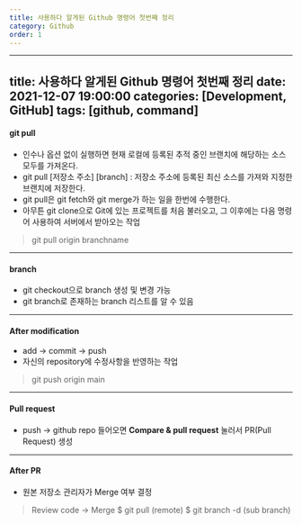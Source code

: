 ```yaml
---
title: 사용하다 알게된 Github 명령어 첫번째 정리
category: Github
order: 1
---
```

---
title: 사용하다 알게된 Github 명령어 첫번째 정리
date: 2021-12-07 19:00:00
categories: [Development, GitHub]
tags: [github, command]
---



#### git pull
- 인수나 옵션 없이 실행하면 현재 로컬에 등록된 추적 중인 브랜치에 해당하는 소스 모두를 가져온다.
- git pull [저장소 주소] [branch] : 저장소 주소에 등록된 최신 소스를 가져와 지정한 브랜치에 저장한다.
- git pull은 git fetch와 git merge가 하는 일을 한번에 수행한다.
- 아무튼 git clone으로 Git에 있는 프로젝트를 처음 불러오고, 그 이후에는 다음 명령어 사용하여 서버에서 받아오는 작업
> git pull origin branchname

- - -

#### branch
- git checkout으로 branch 생성 및 변경 가능
- git branch로 존재하는 branch 리스트를 알 수 있음

- - -

#### After modification
- add -> commit -> push
- 자신의 repository에 수정사항을 반영하는 작업
> git push origin main


- - -


#### Pull request
- push -> github repo 들어오면 **Compare & pull request** 눌러서 PR(Pull Request) 생성


- - -


#### After PR
- 원본 저장소 관리자가 Merge 여부 결정
> Review code -> Merge
> $ git pull (remote)
> $ git branch -d (sub branch)